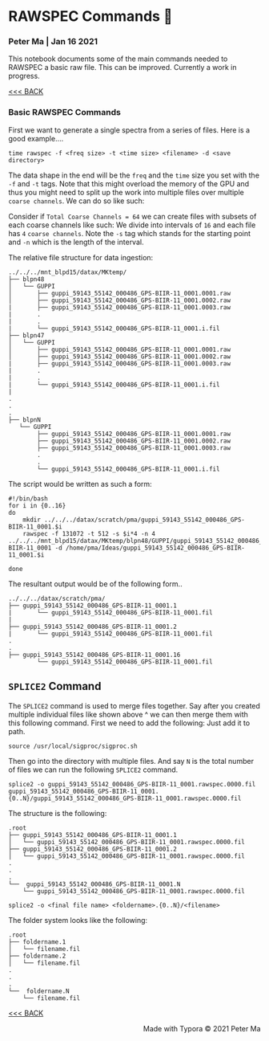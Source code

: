 # RAWSPEC Commands 📀

### Peter Ma | Jan 16  2021

This notebook documents some of the main commands needed to RAWSPEC a basic raw file. This can be improved. Currently a work in progress. 

[<<< BACK](directory.html)



### Basic RAWSPEC Commands

First we want to generate a single spectra from a series of files. Here is a good example.... 

```{shell}
time rawspec -f <freq size> -t <time size> <filename> -d <save directory>
```

The data shape in the end will be the `freq` and the `time` size you set with the `-f` and `-t` tags. Note that this might overload the memory of the GPU and thus you might need to split up the work into multiple files over multiple `coarse channels`. We can do so like such: 

Consider if `Total Coarse Channels = 64` we can create files with subsets of each coarse channels like such: We divide into intervals of `16` and each file has `4` `coarse channels`. Note the `-s` tag which stands for the starting point and `-n` which is the length of the interval. 

The relative file structure for data ingestion:

```code
../../../mnt_blpd15/datax/MKtemp/
├── blpn48
│   └── GUPPI
│   	├── guppi_59143_55142_000486_GPS-BIIR-11_0001.0001.raw
│   	├── guppi_59143_55142_000486_GPS-BIIR-11_0001.0002.raw
|		├── guppi_59143_55142_000486_GPS-BIIR-11_0001.0003.raw
|		.	
|		.
|		└── guppi_59143_55142_000486_GPS-BIIR-11_0001.i.fil
├── blpn47
│   └── GUPPI
│   	├── guppi_59143_55142_000486_GPS-BIIR-11_0001.0001.raw
│   	├── guppi_59143_55142_000486_GPS-BIIR-11_0001.0002.raw
|		├── guppi_59143_55142_000486_GPS-BIIR-11_0001.0003.raw
|		.	
|		.
|		└── guppi_59143_55142_000486_GPS-BIIR-11_0001.i.fil
|
.
.
.
├── blpnN
   └── GUPPI
   		├── guppi_59143_55142_000486_GPS-BIIR-11_0001.0001.raw
   		├── guppi_59143_55142_000486_GPS-BIIR-11_0001.0002.raw
		├── guppi_59143_55142_000486_GPS-BIIR-11_0001.0003.raw
		.	
		.
		└── guppi_59143_55142_000486_GPS-BIIR-11_0001.i.fil

```

The script would be written as such a form: 

```{shell}
#!/bin/bash
for i in {0..16}
do
    mkdir ../../../datax/scratch/pma/guppi_59143_55142_000486_GPS-BIIR-11_0001.$i
    rawspec -f 131072 -t 512 -s $i*4 -n 4  ../../../mnt_blpd15/datax/MKtemp/blpn48/GUPPI/guppi_59143_55142_000486_GPS-BIIR-11_0001 -d /home/pma/Ideas/guppi_59143_55142_000486_GPS-BIIR-11_0001.$i
    
done
```

The resultant output would be of the following form..

```code
../../../datax/scratch/pma/
├── guppi_59143_55142_000486_GPS-BIIR-11_0001.1
|		└── guppi_59143_55142_000486_GPS-BIIR-11_0001.fil
|
├── guppi_59143_55142_000486_GPS-BIIR-11_0001.2
|		└── guppi_59143_55142_000486_GPS-BIIR-11_0001.fil
.
.
├── guppi_59143_55142_000486_GPS-BIIR-11_0001.16
		└── guppi_59143_55142_000486_GPS-BIIR-11_0001.fil
```



## `SPLICE2` Command

The `SPLICE2` command is used to merge files together. Say after you created multiple individual files like shown above ^ we can then merge them with this following command. First we need to add the following:  Just add it to path. 

```
source /usr/local/sigproc/sigproc.sh
```

Then go into the directory with multiple files. And say `N` is the total number of files we can run the following `SPLICE2` command. 

```shell
splice2 -o guppi_59143_55142_000486_GPS-BIIR-11_0001.rawspec.0000.fil guppi_59143_55142_000486_GPS-BIIR-11_0001.{0..N}/guppi_59143_55142_000486_GPS-BIIR-11_0001.rawspec.0000.fil 
```

The structure is the following: 

```code
.root
├── guppi_59143_55142_000486_GPS-BIIR-11_0001.1
│   └── guppi_59143_55142_000486_GPS-BIIR-11_0001.rawspec.0000.fil
├── guppi_59143_55142_000486_GPS-BIIR-11_0001.2
│   └── guppi_59143_55142_000486_GPS-BIIR-11_0001.rawspec.0000.fil
.
.
.
└──  guppi_59143_55142_000486_GPS-BIIR-11_0001.N
	└── guppi_59143_55142_000486_GPS-BIIR-11_0001.rawspec.0000.fil
```



```code
splice2 -o <final file name> <foldername>.{0..N}/<filename> 
```

The folder system looks like the following:

```code
.root
├── foldername.1
│   └── filename.fil
├── foldername.2
│   └── filename.fil
.
.
.
└──  foldername.N
	└── filename.fil
```









[<<< BACK](directory.html)




<div style="text-align:right">Made with Typora © 2021 Peter Ma </div>

